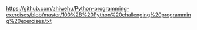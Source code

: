 
https://github.com/zhiwehu/Python-programming-exercises/blob/master/100%2B%20Python%20challenging%20programming%20exercises.txt
